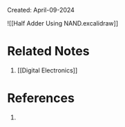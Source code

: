 Created: April-09-2024

![[Half Adder Using NAND.excalidraw]]
# Related Notes

1. [[Digital Electronics]]
# References

1. 